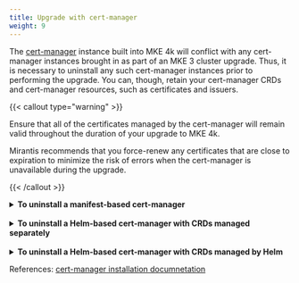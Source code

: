 ```yaml
---
title: Upgrade with cert-manager
weight: 9
---
```


The [cert-manager](https://cert-manager.io/) instance built into MKE 4k
will conflict with any cert-manager instances brought in as part of an MKE 3
cluster upgrade. Thus, it is necessary to uninstall any such cert-manager
instances prior to performing the upgrade. You can, though, retain your
cert-manager CRDs and cert-manager resources, such as certificates and issuers.

{{< callout type="warning" >}}

Ensure that all of the certificates managed by the cert-manager will remain
valid throughout the duration of your upgrade to MKE 4k.

Mirantis recommends that you force-renew any certificates that are close to
expiration to minimize the risk of errors when the cert-manager is unavailable
during the upgrade.

{{< /callout >}}
<br>

<details>

<summary><b>To uninstall a manifest-based cert-manager</b></summary>

If cert-manager was installed on your MKE 3 cluster using the `kubectl apply`
command with a cert-manager manifest, you can run the `kubectl delete`
command to uninstall cert-manager components.

To retain your cert-manager CRDs and custom resources so they can be
automatically picked up by the MKE 4k cert-manager once the upgrade has
completed, modify the `cert-manager-provided` manifest prior to running the
`kubectl delete` command:

1. Download the cert-manager manifest for the version of cert-manager you are
   running on your MKE 3 cluster:

   ```
   curl -L https://github.com/cert-manager/cert-manager/releases/download/vX.Y.Z/cert-manager.yaml -o cert-manager.yaml
   ```

2.  Verify that  [`yq`](https://github.com/mikefarah/yq) is installed on your system.

3. Delete all CRDs from the manifests:

   ```
   yq 'select(.kind != "CustomResourceDefinition")' cert-manager.yaml > cert-manager-no-crds.yaml
   ```

3. Remove all cert-manager components, except for the CRDs:

   ```
   kubectl delete -f cert-manager-no-crds.yaml
   ```

4. Proceed with the upgrade to MKE 4k.

</details>
<br>
<details>

<summary><b>To uninstall a Helm-based cert-manager with CRDs managed separately</b></summary>

The cert-manager helm chart allows for separate CRD management. For this, you must:

1. Install CRDs with the `kubectl apply` command.
2. Install cert-manager helm chart:
   - `crds.enabled: false` for version 1.15 and later
   - `installCRDs: false` for versions prior to 1.15

To verify your installation type, run:

```
helm get values cert-manager
```

If the output contains `installCRDs: false` or `crds.enabled: false`, proceed
with the uninstallation. All of your CRDs and cert-manager resources will be safely
retained, as they are not managed by Helm. If, however, the output is
`installCRDs: true` or `crds.enabled: true`, refer to the collapsible section
that follows, "Uninstall Helm-based cert-manager with CRDs managed by Helm"

To uninstall cert-manager, run:

```
helm uninstall <cert-manager-release-name> -n <cert-manager-namespace>
```

</details>
<br>
<details>

<summary><b>To uninstall a Helm-based cert-manager with CRDs managed by Helm</b></summary>

To uninstall a cert-manager that was installed using a Helm chart with the
`crds.enabled: true` value, or `installCRDs: true` for versions prior to 1.15,
first ensure that you are running version 1.15 or later. Versions prior to 1.15
do not support the retention of CRDs during the helm uninstall, and thus if
you run the command you will lose all of your CRDs and custom resources.
As such, if your version of cert-manager is earlier than 1.15, you must
upgrade it before running `helm uninstall`.

1. If necessary, upgrade cert-manager to version 1.15:

   ```
   helm upgrade --reset-then-reuse-values --version 1.15.5 --set crds.enabled=true --set crds.keep=true --set installCRDs=false cert-manager jetstack/cert-manager
   ```

   {{< callout type="info" >}}

   cert-manager recommends that you do not skip over minor versions when
   upgrading, and so it may be necessary to perform multiple upgrades to reach version 1.15.

   {{< /callout >}}

2. Verify that your cert-manager is configured to retain CRDs:

   1. Print the values of the cert-manager helm release:

      ```
      helm get values cert-manager
      ```

   2. Confirm that the output does not contain the following:

      ```
      crds:
          keep: false
      ```

      The output may contain `crds.keep: true` or nothing related to `crds.keep`,
      in which case it is `true` by default. If the output is `crds.keep: false`, set it to `true`:

      ```
      helm upgrade --reuse-values --version <current-cert-manager-version> --set crds.keep=true cert-manager jetstack/cert-manager
      ```

3. Uninstall cert-manager:

   ```
   helm uninstall <cert-manager-release-name> -n <cert-manager-namespace>
   ```

   Example output:

   ```
   These resources were kept due to the resource policy:
   [CustomResourceDefinition] certificaterequests.cert-manager.io
   [CustomResourceDefinition] certificates.cert-manager.io
   [CustomResourceDefinition] challenges.acme.cert-manager.io
   [CustomResourceDefinition] clusterissuers.cert-manager.io
   [CustomResourceDefinition] issuers.cert-manager.io
   [CustomResourceDefinition] orders.acme.cert-manager.io
   ```

4. Proceed with the upgrade to MKE 4k.

</details>

References: [cert-manager installation
documnetation](https://cert-manager.io/docs/installation/)
